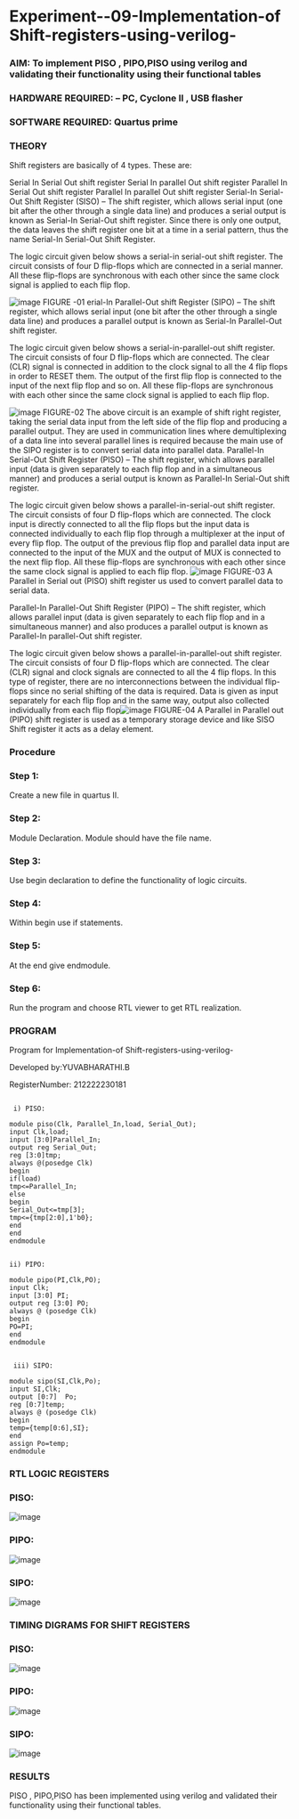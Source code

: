 
# Experiment--09-Implementation-of Shift-registers-using-verilog-
### AIM: To implement PISO , PIPO,PISO  using verilog and validating their functionality using their functional tables
### HARDWARE REQUIRED:  – PC, Cyclone II , USB flasher
### SOFTWARE REQUIRED:   Quartus prime
### THEORY 
Shift registers are basically of 4 types. These are:

Serial In Serial Out shift register
Serial In parallel Out shift register
Parallel In Serial Out shift register
Parallel In parallel Out shift register
Serial-In Serial-Out Shift Register (SISO) –
The shift register, which allows serial input (one bit after the other through a single data line) and produces a serial output is known as Serial-In Serial-Out shift register. Since there is only one output, the data leaves the shift register one bit at a time in a serial pattern, thus the name Serial-In Serial-Out Shift Register.

The logic circuit given below shows a serial-in serial-out shift register. The circuit consists of four D flip-flops which are connected in a serial manner. All these flip-flops are synchronous with each other since the same clock signal is applied to each flip flop.

![image](https://user-images.githubusercontent.com/36288975/172337366-540cc45e-11fe-4cce-9503-560dc704bc7d.png)
FIGURE -01 
erial-In Parallel-Out shift Register (SIPO) –
The shift register, which allows serial input (one bit after the other through a single data line) and produces a parallel output is known as Serial-In Parallel-Out shift register.

The logic circuit given below shows a serial-in-parallel-out shift register. The circuit consists of four D flip-flops which are connected. The clear (CLR) signal is connected in addition to the clock signal to all the 4 flip flops in order to RESET them. The output of the first flip flop is connected to the input of the next flip flop and so on. All these flip-flops are synchronous with each other since the same clock signal is applied to each flip flop.

![image](https://user-images.githubusercontent.com/36288975/172337438-03416c7e-7c9d-4939-ba34-c355b9fc79c5.png)
FIGURE-02
The above circuit is an example of shift right register, taking the serial data input from the left side of the flip flop and producing a parallel output. They are used in communication lines where demultiplexing of a data line into several parallel lines is required because the main use of the SIPO register is to convert serial data into parallel data.
Parallel-In Serial-Out Shift Register (PISO) –
The shift register, which allows parallel input (data is given separately to each flip flop and in a simultaneous manner) and produces a serial output is known as Parallel-In Serial-Out shift register.

The logic circuit given below shows a parallel-in-serial-out shift register. The circuit consists of four D flip-flops which are connected. The clock input is directly connected to all the flip flops but the input data is connected individually to each flip flop through a multiplexer at the input of every flip flop. The output of the previous flip flop and parallel data input are connected to the input of the MUX and the output of MUX is connected to the next flip flop. All these flip-flops are synchronous with each other since the same clock signal is applied to each flip flop.
![image](https://user-images.githubusercontent.com/36288975/172337544-1632407f-1743-4b17-b480-00663d01e59f.png)
FIGURE-03
A Parallel in Serial out (PISO) shift register us used to convert parallel data to serial data.

Parallel-In Parallel-Out Shift Register (PIPO) –
The shift register, which allows parallel input (data is given separately to each flip flop and in a simultaneous manner) and also produces a parallel output is known as Parallel-In parallel-Out shift register.

The logic circuit given below shows a parallel-in-parallel-out shift register. The circuit consists of four D flip-flops which are connected. The clear (CLR) signal and clock signals are connected to all the 4 flip flops. In this type of register, there are no interconnections between the individual flip-flops since no serial shifting of the data is required. Data is given as input separately for each flip flop and in the same way, output also collected individually from each flip flop![image](https://user-images.githubusercontent.com/36288975/172337661-babb1f90-6286-4d14-8cbd-26a380ee085e.png)
FIGURE-04
A Parallel in Parallel out (PIPO) shift register is used as a temporary storage device and like SISO Shift register it acts as a delay element.

### Procedure
### Step 1:

Create a new file in quartus II.

### Step 2:

Module Declaration. Module should have the file name.

### Step 3:

Use begin declaration to define the functionality of logic circuits.

### Step 4:

Within begin use if statements.

### Step 5:

At the end give endmodule.

### Step 6:

Run the program and choose RTL viewer to get RTL realization.

### PROGRAM
Program for Implementation-of Shift-registers-using-verilog-

Developed by:YUVABHARATHI.B

RegisterNumber: 212222230181
```

 i) PISO:

module piso(Clk, Parallel_In,load, Serial_Out);
input Clk,load;
input [3:0]Parallel_In;
output reg Serial_Out;
reg [3:0]tmp;
always @(posedge Clk)
begin
if(load)
tmp<=Parallel_In;
else
begin
Serial_Out<=tmp[3];
tmp<={tmp[2:0],1'b0};
end
end
endmodule


ii) PIPO:

module pipo(PI,Clk,PO);
input Clk;
input [3:0] PI;
output reg [3:0] PO;
always @ (posedge Clk)
begin
PO=PI;
end 
endmodule 


 iii) SIPO:

module sipo(SI,Clk,Po);
input SI,Clk;
output [0:7]  Po;
reg [0:7]temp;
always @ (posedge Clk)
begin
temp={temp[0:6],SI};
end
assign Po=temp;
endmodule 
```
### RTL LOGIC REGISTERS
### PISO:
![image](https://github.com/yuvabharathib/Exercise-09-Shift-registers-using-verilog-/assets/113497404/b3470149-6bab-4e15-9da9-22ac4b15b097)


### PIPO:
![image](https://github.com/yuvabharathib/Exercise-09-Shift-registers-using-verilog-/assets/113497404/80ae7ffa-2fd3-44af-a14c-d8f8e1592edb)


### SIPO:
![image](https://github.com/yuvabharathib/Exercise-09-Shift-registers-using-verilog-/assets/113497404/39dc6a72-f430-4b7a-a2c4-b54a4831eff7)


### TIMING DIGRAMS FOR SHIFT REGISTERS
### PISO:
![image](https://github.com/yuvabharathib/Exercise-09-Shift-registers-using-verilog-/assets/113497404/7dd621e4-65db-44b1-ac8d-e25cd789770f)


### PIPO:
![image](https://github.com/yuvabharathib/Exercise-09-Shift-registers-using-verilog-/assets/113497404/7d4e9241-1f48-4d6d-942f-d880da2f8de5)


### SIPO:
![image](https://github.com/yuvabharathib/Exercise-09-Shift-registers-using-verilog-/assets/113497404/cecc1d92-17b1-430c-8186-6697a7c25f87)


### RESULTS
PISO , PIPO,PISO has been implemented using verilog and validated their functionality using their functional tables.







